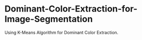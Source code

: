 # Dominant-Color-Extraction-for-Image-Segmentation
Using K-Means Algorithm for Dominant Color Extraction. 
